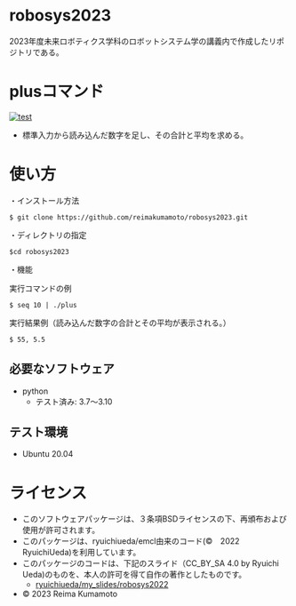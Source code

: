 # robosys2023
2023年度未来ロボティクス学科のロボットシステム学の講義内で作成したリポジトリである。

# plusコマンド
[![test](https://github.com/reimakumamoto/robosys2023/actions/workflows/test.yml/badge.svg)](https://github.com/reimakumamoto/robosys2023/actions/workflows/test.yml)
* 標準入力から読み込んだ数字を足し、その合計と平均を求める。

# 使い方
・インストール方法
```
$ git clone https://github.com/reimakumamoto/robosys2023.git
```
・ディレクトリの指定
```
$cd robosys2023
```
・機能

実行コマンドの例 
```
$ seq 10 | ./plus 
```
実行結果例（読み込んだ数字の合計とその平均が表示される。）
```
$ 55, 5.5
```
## 必要なソフトウェア
* python
  * テスト済み: 3.7～3.10

## テスト環境
* Ubuntu 20.04

# ライセンス
* このソフトウェアパッケージは、３条項BSDライセンスの下、再頒布および使用が許可されます。
* このパッケージは、ryuichiueda/emcl由来のコード(©　2022 RyuichiUeda)を利用しています。　
* このパッケージのコードは、下記のスライド（CC_BY_SA 4.0 by Ryuichi Ueda)のものを、本人の許可を得て自作の著作としたものです。
    * [ryuichiueda/my_slides/robosys2022](https://github.com/ryuichiueda/my_slides/tree/master/robosys_2022)
* © 2023 Reima Kumamoto 
